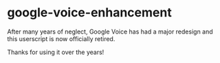 # google-voice-enhancement

After many years of neglect, Google Voice has had a major redesign and this userscript is now officially retired.

Thanks for using it over the years!
